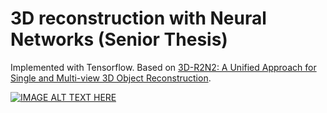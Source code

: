 # 3D reconstruction with Neural Networks (Senior Thesis)

Implemented with Tensorflow. Based on [3D-R2N2: A Unified Approach for Single and Multi-view 3D Object Reconstruction](https://arxiv.org/pdf/1604.00449.pdf).

[![IMAGE ALT TEXT HERE](https://img.youtube.com/vi/iI6ZMST8Ri0/0.jpg)](https://www.youtube.com/watch?v=iI6ZMST8Ri0)
